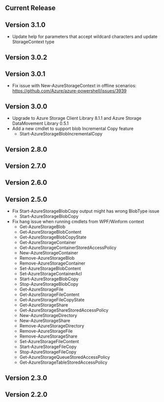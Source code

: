 ﻿<!--
    Please leave this section at the top of the change log.

    Changes for the current release should go under the section titled "Current Release", and should adhere to the following format:

    ## Current Release
    * Overview of change #1
        - Additional information about change #1
    * Overview of change #2
        - Additional information about change #2
        - Additional information about change #2
    * Overview of change #3
    * Overview of change #4
        - Additional information about change #4

    ## YYYY.MM.DD - Version X.Y.Z (Previous Release)
    * Overview of change #1
        - Additional information about change #1
-->
## Current Release

## Version 3.1.0

* Update help for parameters that accept wildcard characters and update StorageContext type

## Version 3.0.2

## Version 3.0.1
* Fix issue with New-AzureStorageContext in offline scenarios: https://github.com/Azure/azure-powershell/issues/3939

## Version 3.0.0
* Upgrade to Azure Storage Client Library 8.1.1 and Azure Storage DataMovement Library 0.5.1
* Add a new cmdlet to support blob Incremental Copy feature
    - Start-AzureStorageBlobIncrementalCopy
## Version 2.8.0

## Version 2.7.0

## Version 2.6.0

## Version 2.5.0
* Fix Start-AzureStorageBlobCopy output might has wrong BlobType issue
    - Start-AzureStorageBlobCopy
* Fix hang issue when running cmdlets from WPF/Winform context  
    - Get-AzureStorageBlob
    - Get-AzureStorageBlobContent
    - Get-AzureStorageBlobCopyState
    - Get-AzureStorageContainer
    - Get-AzureStorageContainerStoredAccessPolicy
    - New-AzureStorageContainer
    - Remove-AzureStorageBlob
    - Remove-AzureStorageContainer
    - Set-AzureStorageBlobContent
    - Set-AzureStorageContainerAcl
    - Start-AzureStorageBlobCopy
    - Stop-AzureStorageBlobCopy
    - Get-AzureStorageFile
    - Get-AzureStorageFileContent
    - Get-AzureStorageFileCopyState
    - Get-AzureStorageShare
    - Get-AzureStorageShareStoredAccessPolicy
    - New-AzureStorageDirectory
    - New-AzureStorageShare
    - Remove-AzureStorageDirectory
    - Remove-AzureStorageFile
    - Remove-AzureStorageShare
    - Set-AzureStorageFileContent
    - Start-AzureStorageFileCopy
    - Stop-AzureStorageFileCopy
    - Get-AzureStorageQueueStoredAccessPolicy
    - Get-AzureStorageTableStoredAccessPolicy

## Version 2.3.0

## Version 2.2.0